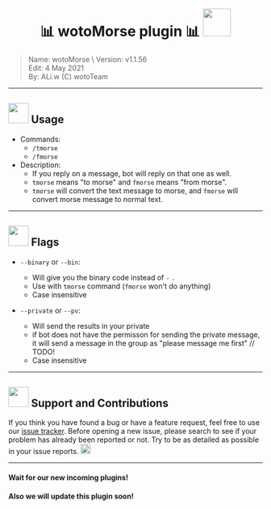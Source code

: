 # <h1 align="middle">📊 wotoMorse plugin 📊 <img src="https://raw.githubusercontent.com/aliwoto/aliwoto/main/resources/kyubey.gif" width="55px">
> Name:		wotoMorse			\ 
> Version:	v1.1.56				\
> Edit:		4 May 2021			\
> By:		ALi.w (C) wotoTeam	

</h1>

<hr/>

## <img src="https://raw.githubusercontent.com/aliwoto/aliwoto/main/resources/soulgem-homura.gif" width="40px"> Usage
* Commands:
  - `/tmorse` 
  - `/fmorse`
* Description:
  * If you reply on a message, bot will reply on that one as well.
  * `tmorse` means "to morse" and `fmorse` means "from morse".
  * `tmorse` will convert the text message to morse, and `fmorse` will convert morse message to normal text.

<hr/>

## <img src="https://raw.githubusercontent.com/aliwoto/aliwoto/main/resources/soulgem-madoka.gif" width="40px"> Flags

 * `--binary` or `--bin`:
   * Will give you the binary code instead of `-` `.`
   * Use with `tmorse` command (`fmorse` won't do anything)
   * Case insensitive

 * `--private` or `--pv`:
   * Will send the results in your private
   * if bot does not have the permisson for sending the private message, it will send a message in the group as "please message me first" // TODO!
   * Case insensitive

<hr/>

## <img src="https://raw.githubusercontent.com/aliwoto/aliwoto/main/resources/soulgem-kyoko.gif" width="40px"> Support and Contributions

If you think you have found a bug or have a feature request, feel free to use our [issue tracker](https://github.com/aliwoto/rudeus01/issues). Before opening a new issue, please search to see if your problem has already been reported or not.  Try to be as detailed as possible in your issue reports. <img src="https://raw.githubusercontent.com/aliwoto/aliwoto/main/resources/roxy_nod01.png" width="20px">

<hr/>

#### Wait for our new incoming plugins!
#### Also we will update this plugin soon!